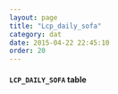 ```yaml
---
layout: page
title: "Lcp_daily_sofa"
category: dat
date: 2015-04-22 22:45:10
order: 20
---
```


#### ```LCP_DAILY_SOFA``` table

